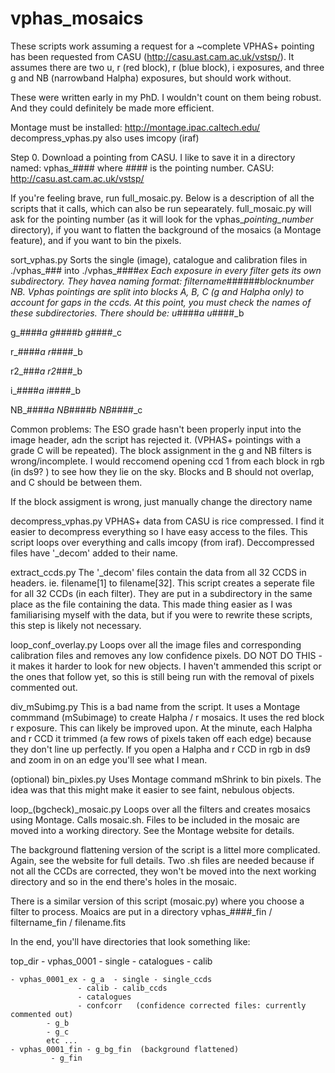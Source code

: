 # vphas_mosaics

These scripts work assuming a request for a ~complete VPHAS+ pointing has been requested from CASU (http://casu.ast.cam.ac.uk/vstsp/).
It assumes there are two u, r (red block), r (blue block), i exposures, and three g and NB (narrowband Halpha) exposures, but should work without.


These were written early in my PhD. I wouldn't count on them being robust. And they could definitely be made more efficient.




Montage must be installed: http://montage.ipac.caltech.edu/
decompress_vphas.py also uses imcopy (iraf)



Step 0.  Download a pointing from CASU. I like to save it in a directory named: vphas_####  where #### is the pointing number.
CASU: http://casu.ast.cam.ac.uk/vstsp/


If you're feeling brave, run full_mosaic.py. Below is a description of all the scripts that it calls, which can also be run sepearately.
full_mosaic.py will ask for the pointing number (as it will look for the vphas_*pointing_number* directory), if you want to flatten the background of the mosaics (a Montage feature), and if you want to bin the pixels. 




sort_vphas.py
Sorts the single (image), catalogue and calibration files in ./vphas_### into ./vphas_####_ex
Each exposure in every filter gets its own subdirectory. They havea naming format: filtername_######_blocknumber
NB. Vphas pointings are split into blocks A, B, C (g and Halpha only) to account for gaps in the ccds.
At this point, you must check the names of these subdirectories. There should be:
u_####_a
u_####_b

g_####_a
g_####_b
g_####_c

r_####_a
r_####_b

r2_###_a
r2_###_b

i_####_a
i_####_b

NB_####_a
NB_####_b
NB_####_c


Common problems: 
The ESO grade hasn't been properly input into the image header, adn the script has rejected it. (VPHAS+ pointings with a grade C will be repeated).
The block assignment in the g and NB filters is wrong/incomplete. I would reccomend opening ccd 1 from each block in rgb (in ds9? ) to see how they lie on the sky. Blocks and B should not overlap, and C should be between them.

If the block assigment is wrong, just manually change the directory name 




decompress_vphas.py
VPHAS+ data from CASU is rice compressed. I find it easier to decompress everything so I have easy access to the files. This script loops over everything and calls imcopy (from iraf).
Deccompressed files have '_decom' added to their name.




extract_ccds.py
The '_decom' files contain the data from all 32 CCDS in headers. ie. filename[1] to filename[32].
This script creates a seperate file for all 32 CCDs (in each filter). They are put in a subdirectory in the same place as the file containing the data. This made thing easier as I was familiarising myself with the data, but if you were to rewrite these scripts, this step is likely not necessary.




loop_conf_overlay.py
Loops over all the image files and corresponding calibration files and removes any low confidence pixels. 
DO NOT DO THIS - it makes it harder to look for new objects.
I haven't ammended this script or the ones that follow yet, so this is still being run with the removal of pixels commented out.



div_mSubimg.py
This is a bad name from the script.
It uses a Montage commmand (mSubimage) to create Halpha / r mosaics. It uses the red block r exposure.
This can likely be improved upon. At the minute, each Halpha and r CCD it trimmed (a few rows of pixels taken off each edge) because they don't line up perfectly. If you open a Halpha and r CCD in rgb in ds9 and zoom in on an edge you'll see what I mean.


(optional)
bin_pixles.py
Uses Montage command mShrink to bin pixels. The idea was that this might make it easier to see faint, nebulous objects. 


loop_(bgcheck)_mosaic.py
Loops over all the filters and creates mosaics using Montage. Calls mosaic.sh.  Files to be included in the mosaic are moved into a working directory. See the Montage website for details.

The background flattening version of the script is a littel more complicated. Again, see the website for full details. Two .sh files are needed because if not all the CCDs are corrected, they won't be moved into the next working directory and so in the end there's holes in the mosaic.

There is a similar version of this script (mosaic.py) where you choose a filter to process.
Moaics are put in a directory vphas_####_fin / filtername_fin / filename.fits





In the end, you'll have directories that look something like:


top_dir -  vphas_0001 - single
		      - catalogues
		      - calib
		      
	- vphas_0001_ex - g_a  - single - single_ccds
			       - calib - calib_ccds
			       - catalogues
			       - confcorr   (confidence corrected files: currently commented out)
			- g_b
			- g_c
			etc ...
	- vphas_0001_fin - g_bg_fin  (background flattened)
			 - g_fin 
			




























